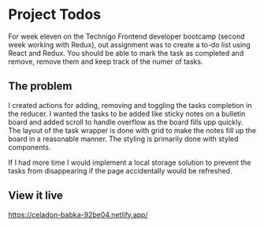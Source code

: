 # Project Todos

For week eleven on the Technigo Frontend developer bootcamp (second week working with Redux), out assignment was to create a to-do list using React and Redux. You should be able to mark the task as completed and remove, remove them and keep track of the numer of tasks.

## The problem

I created actions for adding, removing and toggling the tasks completion in the reducer. I wanted the tasks to be added like sticky notes on a bulletin board and added scroll to handle overflow as the board fills upp quickly. The layout of the task wrapper is done with grid to make the notes fill up the board in a reasonable manner. The styling is primarily done with styled components.

If I had more time I would implement a local storage solution to prevent the tasks from disappearing if the page accidentally would be refreshed.

## View it live

https://celadon-babka-92be04.netlify.app/

